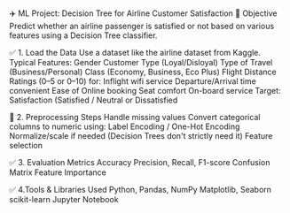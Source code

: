 ✈️ ML Project: Decision Tree for Airline Customer Satisfaction
🎯 Objective
Predict whether an airline passenger is satisfied or not based on various features using a Decision Tree classifier.

✅ 1. Load the Data
Use a dataset like the airline dataset from Kaggle.
Typical Features:
Gender
Customer Type (Loyal/Disloyal)
Type of Travel (Business/Personal)
Class (Economy, Business, Eco Plus)
Flight Distance
Ratings (0–5 or 0–10) for:
Inflight wifi service
Departure/Arrival time convenient
Ease of Online booking
Seat comfort
On-board service
Target: Satisfaction (Satisfied / Neutral or Dissatisfied

🔄 2. Preprocessing Steps
Handle missing values
Convert categorical columns to numeric using:
Label Encoding / One-Hot Encoding
Normalize/scale if needed (Decision Trees don't strictly need it)
Feature selection

✅ 3. Evaluation Metrics
Accuracy
Precision, Recall, F1-score
Confusion Matrix
Feature Importance

✅ 4.Tools & Libraries Used Python, Pandas, NumPy Matplotlib, Seaborn scikit-learn Jupyter Notebook



